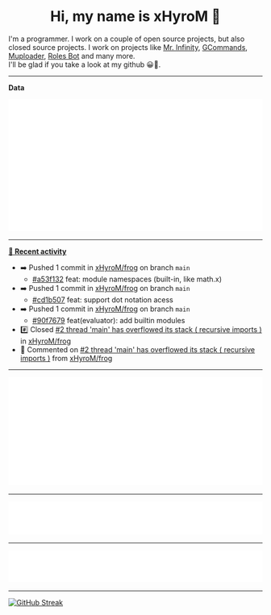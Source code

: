 <p align="center">
    <!-- <img src="https://avatars.githubusercontent.com/u/56601352" width="192" alt="hyro's pfp" /> -->
    <h1 align="center">Hi, my name is xHyroM 👋</h1>
</p>

I'm a programmer. I work on a couple of open source projects, but also closed source projects. I work on projects like [Mr. Infinity](https://discord.com/oauth2/authorize?client_id=720321585625694239&scope=bot%20applications.commands&permissions=8&redirect_uri=https://blobs.gq/imanager&prompt=consent&response_type=code), [GCommands](https://github.com/Garlic-Team/GCommands), [Muploader](https://github.com/xHyroM/Muploader), [Roles Bot](https://github.com/xHyroM/roles-bot) and many more.  
I'll be glad if you take a look at my github 😀👀.

___
**Data**

<img src="https://github.com/xHyroM/xHyroM/blob/master/.cache/base.svg">

___

**[📰 Recent activity](https://github.com/xHyroM)**
* ➡️ Pushed 1 commit in [xHyroM/frog](https://github.com/xHyroM/frog) on branch `main`
  * [#a53f132](https://github.com/xHyroM/frog/commit/a53f132) feat: module namespaces (built-in, like math.x)
* ➡️ Pushed 1 commit in [xHyroM/frog](https://github.com/xHyroM/frog) on branch `main`
  * [#cd1b507](https://github.com/xHyroM/frog/commit/cd1b507) feat: support dot notation acess
* ➡️ Pushed 1 commit in [xHyroM/frog](https://github.com/xHyroM/frog) on branch `main`
  * [#90f7679](https://github.com/xHyroM/frog/commit/90f7679) feat(evaluator): add builtin modules
* #️⃣ Closed [#2 thread &#39;main&#39; has overflowed its stack ( recursive imports )](https://github.com/xHyroM/frog/issues/2) in [xHyroM/frog](https://github.com/xHyroM/frog)
* 💬 Commented on [#2 thread &#39;main&#39; has overflowed its stack ( recursive imports )](https://github.com/xHyroM/frog/issues/2) from [xHyroM/frog](https://github.com/xHyroM/frog)


___

<img src="https://github.com/xHyroM/xHyroM/blob/master/.cache/isocalendar.svg">

___

<img src="https://github.com/xHyroM/xHyroM/blob/master/.cache/languages.svg">

___

<img src="https://github.com/xHyroM/xHyroM/blob/master/.cache/achievements.svg">

___

[![GitHub Streak](https://github-readme-streak-stats.herokuapp.com?user=xHyroM&theme=dark&hide_border=true&date_format=M%20j%5B%2C%20Y%5D)](https://git.io/streak-stats)
